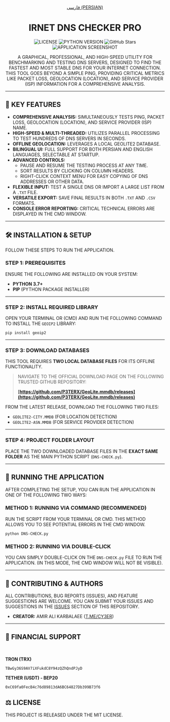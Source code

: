 <div align="center">

[فارسی (PERSIAN)](README.fa.md)

# IRNET DNS CHECKER PRO

![LICENSE](https://img.shields.io/badge/license-MIT-blue.svg)
![PYTHON VERSION](https://img.shields.io/badge/python-3.7+-brightgreen.svg)
![GitHub Stars](https://img.shields.io/github/stars/USERNAME/REPO.svg?style=social)
![APPLICATION SCREENSHOT](https://github.com/user-attachments/assets/22905402-f1e6-4775-9f8b-9d4945cda441)

A GRAPHICAL, PROFESSIONAL, AND HIGH-SPEED UTILITY FOR BENCHMARKING AND TESTING DNS SERVERS, DESIGNED TO FIND THE FASTEST AND MOST STABLE DNS FOR YOUR INTERNET CONNECTION. THIS TOOL GOES BEYOND A SIMPLE PING, PROVIDING CRITICAL METRICS LIKE PACKET LOSS, GEOLOCATION (LOCATION), AND SERVICE PROVIDER (ISP) INFORMATION FOR A COMPREHENSIVE ANALYSIS.

</div>

---

## 🚀 KEY FEATURES

* **COMPREHENSIVE ANALYSIS:** SIMULTANEOUSLY TESTS PING, PACKET LOSS, GEOLOCATION (LOCATION), AND SERVICE PROVIDER (ISP) NAME.
* **HIGH-SPEED & MULTI-THREADED:** UTILIZES PARALLEL PROCESSING TO TEST HUNDREDS OF DNS SERVERS IN SECONDS.
* **OFFLINE GEOLOCATION:** LEVERAGES A LOCAL GEOLITE2 DATABASE.
* **BILINGUAL UI:** FULL SUPPORT FOR BOTH PERSIAN AND ENGLISH LANGUAGES, SELECTABLE AT STARTUP.
* **ADVANCED CONTROLS:**
    * PAUSE AND RESUME THE TESTING PROCESS AT ANY TIME.
    * SORT RESULTS BY CLICKING ON COLUMN HEADERS.
    * RIGHT-CLICK CONTEXT MENU FOR EASY COPYING OF DNS ADDRESSES OR OTHER DATA.
* **FLEXIBLE INPUT:** TEST A SINGLE DNS OR IMPORT A LARGE LIST FROM A `.TXT` FILE.
* **VERSATILE EXPORT:** SAVE FINAL RESULTS IN BOTH `.TXT` AND `.CSV` FORMATS.
* **CONSOLE ERROR REPORTING:** CRITICAL TECHNICAL ERRORS ARE DISPLAYED IN THE CMD WINDOW.

---

## 🛠️ INSTALLATION & SETUP

FOLLOW THESE STEPS TO RUN THE APPLICATION.

### **STEP 1: PREREQUISITES**

ENSURE THE FOLLOWING ARE INSTALLED ON YOUR SYSTEM:
* **PYTHON 3.7+**
* **PIP** (PYTHON PACKAGE INSTALLER)

---

### **STEP 2: INSTALL REQUIRED LIBRARY**

OPEN YOUR TERMINAL OR (CMD) AND RUN THE FOLLOWING COMMAND TO INSTALL THE `GEOIP2` LIBRARY:
```shell
pip install geoip2
```

---

### **STEP 3: DOWNLOAD DATABASES**

THIS TOOL REQUIRES **TWO LOCAL DATABASE FILES** FOR ITS OFFLINE FUNCTIONALITY.

> NAVIGATE TO THE OFFICIAL DOWNLOAD PAGE ON THE FOLLOWING TRUSTED GITHUB REPOSITORY:
>
> **[https://github.com/P3TERX/GeoLite.mmdb/releases](https://github.com/P3TERX/GeoLite.mmdb/releases)**

FROM THE LATEST RELEASE, DOWNLOAD THE FOLLOWING TWO FILES:
* `GEOLITE2-CITY.MMDB` (FOR LOCATION DETECTION)
* `GEOLITE2-ASN.MMDB` (FOR SERVICE PROVIDER DETECTION)

---

### **STEP 4: PROJECT FOLDER LAYOUT**

PLACE THE TWO DOWNLOADED DATABASE FILES IN THE **EXACT SAME FOLDER** AS THE MAIN PYTHON SCRIPT (`DNS-CHECK.py`).

---

## 🚀 RUNNING THE APPLICATION

AFTER COMPLETING THE SETUP, YOU CAN RUN THE APPLICATION IN ONE OF THE FOLLOWING TWO WAYS:

### **METHOD 1: RUNNING VIA COMMAND (RECOMMENDED)**
RUN THE SCRIPT FROM YOUR TERMINAL OR CMD. THIS METHOD ALLOWS YOU TO SEE POTENTIAL ERRORS IN THE CMD WINDOW.
```shell
python DNS-CHECK.py
```

### **METHOD 2: RUNNING VIA DOUBLE-CLICK**
YOU CAN SIMPLY DOUBLE-CLICK ON THE `DNS-CHECK.py` FILE TO RUN THE APPLICATION. (IN THIS MODE, THE CMD WINDOW WILL NOT BE VISIBLE).

---

## 🤝 CONTRIBUTING & AUTHORS
ALL CONTRIBUTIONS, BUG REPORTS (ISSUES), AND FEATURE SUGGESTIONS ARE WELCOME. YOU CAN SUBMIT YOUR ISSUES AND SUGGESTIONS IN THE [ISSUES](https://github.com/cy33r/IR-NET/issues) SECTION OF THIS REPOSITORY.

* **CREATOR:** AMIR ALI KARBALAEE ([T.ME/CY3ER](https://t.me/CY3ER))

---

## 🎁 FINANCIAL SUPPORT
<br>

**TRON (TRX)**
```
TBwGy36S9AV7iXFukdC8Y94zQZhQndPJyD
```

**TETHER (USDT) - BEP20**
```
0xC69fa0FecB4c76d89813dA6BC64827Db399B73f6
```

## ⚖️ LICENSE
THIS PROJECT IS RELEASED UNDER THE MIT LICENSE.
